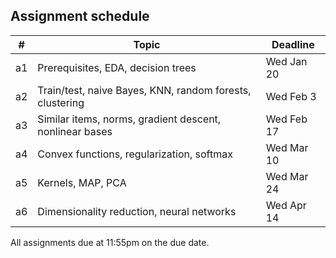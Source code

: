 ## Assignment schedule

| #    | Topic | Deadline |
|------|-------|--------|
|  a1  | Prerequisites, EDA, decision trees       |  Wed Jan 20     |
|  a2  | Train/test, naive Bayes, KNN, random forests, clustering       |   Wed Feb 3      |
|  a3  | Similar items, norms, gradient descent, nonlinear bases       |  Wed Feb 17       |
|  a4  | Convex functions, regularization, softmax       |  Wed Mar 10       |
|  a5  | Kernels, MAP, PCA        |    Wed Mar 24     |
|  a6  | Dimensionality reduction, neural networks       |  Wed Apr 14      |

All assignments due at 11:55pm on the due date.
